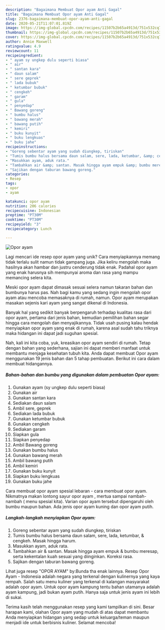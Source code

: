 ```yaml
---
description: "Bagaimana Membuat Opor ayam Anti Gagal"
title: "Bagaimana Membuat Opor ayam Anti Gagal"
slug: 2376-bagaimana-membuat-opor-ayam-anti-gagal
date: 2020-05-21T11:07:01.819Z
image: https://img-global.cpcdn.com/recipes/11507b2b65a4913d/751x532cq70/opor-ayam-foto-resep-utama.jpg
thumbnail: https://img-global.cpcdn.com/recipes/11507b2b65a4913d/751x532cq70/opor-ayam-foto-resep-utama.jpg
cover: https://img-global.cpcdn.com/recipes/11507b2b65a4913d/751x532cq70/opor-ayam-foto-resep-utama.jpg
author: Annie Maxwell
ratingvalue: 4.9
reviewcount: 11
recipeingredient:
- " ayam sy ungkep dulu seperti biasa"
- " air"
- " santan kara"
- " daun salam"
- " sere geprek"
- " lada bubuk"
- " ketumbar bubuk"
- " cengkeh"
- " garam"
- " gula"
- " penyedap"
- " Bawang goreng"
- " bumbu halus"
- " bawang merah"
- " bawang putih"
- " kemiri"
- " buku kunyit"
- " buku lengkuas"
- " buku jahe"
recipeinstructions:
- "Goreng sebentar ayam yang sudah diungkep, tiriskan"
- "Tumis bumbu halus bersama daun salam, sere, lada, ketumbar, &amp; cengkeh. Masak hingga harum."
- "Masukkan ayam, aduk rata."
- "Tambahkan air &amp; santan. Masak hingga ayam empuk &amp; bumbu meresap, serta kekentalan kuah sesuai yang diinginkan. Koreksi rasa."
- "Sajikan dengan taburan bawang goreng."
categories:
- Resep
tags:
- opor
- ayam

katakunci: opor ayam 
nutrition: 206 calories
recipecuisine: Indonesian
preptime: "PT30M"
cooktime: "PT30M"
recipeyield: "3"
recipecategory: Lunch

---
```



![Opor ayam](https://img-global.cpcdn.com/recipes/11507b2b65a4913d/751x532cq70/opor-ayam-foto-resep-utama.jpg)

Lagi mencari ide resep opor ayam yang unik? Cara menyiapkannya memang tidak terlalu sulit namun tidak gampang juga. Jika keliru mengolah maka hasilnya akan hambar dan justru cenderung tidak enak. Padahal opor ayam yang enak harusnya sih mempunyai aroma dan rasa yang mampu memancing selera kita.

Meski opor ayam dapat dimasak sesuai selera namun takaran bahan dan bumbunya harus pas. Nah bagi kamu yang sedang ingin mengolah opor ayam atau mencoba memasaknya di rumah, namun. Opor ayam merupakan masakan sejenis kari ayam yang sangat dikenal di Indonesia.

Banyak hal yang sedikit banyak berpengaruh terhadap kualitas rasa dari opor ayam, pertama dari jenis bahan, kemudian pemilihan bahan segar hingga cara mengolah dan menyajikannya. Tidak usah pusing kalau hendak menyiapkan opor ayam yang enak di rumah, karena asal sudah tahu triknya maka hidangan ini dapat jadi suguhan spesial.


Nah, kali ini kita coba, yuk, kreasikan opor ayam sendiri di rumah. Tetap dengan bahan yang sederhana, sajian ini dapat memberi manfaat untuk membantu menjaga kesehatan tubuh kita. Anda dapat membuat Opor ayam menggunakan 19 jenis bahan dan 5 tahap pembuatan. Berikut ini cara dalam membuat hidangannya.

<!--inarticleads1-->

##### Bahan-bahan dan bumbu yang digunakan dalam pembuatan Opor ayam:

1. Gunakan  ayam (sy ungkep dulu seperti biasa)
1. Gunakan  air
1. Gunakan  santan kara
1. Sediakan  daun salam
1. Ambil  sere, geprek
1. Sediakan  lada bubuk
1. Gunakan  ketumbar bubuk
1. Gunakan  cengkeh
1. Sediakan  garam
1. Siapkan  gula
1. Siapkan  penyedap
1. Ambil  Bawang goreng
1. Gunakan  bumbu halus
1. Gunakan  bawang merah
1. Ambil  bawang putih
1. Ambil  kemiri
1. Gunakan  buku kunyit
1. Siapkan  buku lengkuas
1. Gunakan  buku jahe


Cara membuat opor ayam spesial lebaran - cara membuat opor ayam. Nikmatnya makan lontong sayur opor ayam , mertua sampai nambah-nambah ( menu spesial kita). Varian opor ayam tersebut dipengaruhi oleh bumbu maupun bahan. Ada jenis opor ayam kuning dan opor ayam putih. 

<!--inarticleads2-->

##### Langkah-langkah menyiapkan Opor ayam:

1. Goreng sebentar ayam yang sudah diungkep, tiriskan
1. Tumis bumbu halus bersama daun salam, sere, lada, ketumbar, &amp; cengkeh. Masak hingga harum.
1. Masukkan ayam, aduk rata.
1. Tambahkan air &amp; santan. Masak hingga ayam empuk &amp; bumbu meresap, serta kekentalan kuah sesuai yang diinginkan. Koreksi rasa.
1. Sajikan dengan taburan bawang goreng.


Lihat juga resep &#34;OPOR AYAM&#34; by:Bunda tha enak lainnya. Resep Opor Ayam - Indonesia adalah negara yang terkenal dengan kulinernya yang kaya rempah. Salah satu menu kuliner yang terkenal di kalangan masyarakat adalah opor ayam. Untuk opor ayam kampung tentu bahan utamanya adalah ayam kampung, jadi bukan ayam putih. Hanya saja untuk jenis ayam ini lebih di sukai. 

Terima kasih telah menggunakan resep yang kami tampilkan di sini. Besar harapan kami, olahan Opor ayam yang mudah di atas dapat membantu Anda menyiapkan hidangan yang sedap untuk keluarga/teman maupun menjadi ide untuk berbisnis kuliner. Selamat mencoba!
